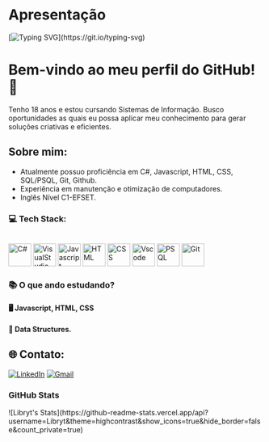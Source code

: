 # Apresentação 
[![Typing SVG](https://readme-typing-svg.demolab.com?font=Fira+Code&weight=600&size=25&pause=1000&color=829A55&random=false&width=435&height=40&lines=Prazer,+me+chamo+Daniel!)](https://git.io/typing-svg)



# Bem-vindo ao meu perfil do GitHub! 👋

Tenho 18 anos e estou cursando Sistemas de Informação.
Busco oportunidades as quais eu possa aplicar meu conhecimento para gerar soluções criativas e eficientes.

## Sobre mim:

- Atualmente possuo proficiência em C#, Javascript, HTML, CSS, SQL/PSQL, Git, Github.
- Experiência em manutenção e otimização de computadores.
- Inglês Nível C1-EFSET.

### 💻 Tech Stack:
<br>

<div align="left">
  <img src="https://cdn.jsdelivr.net/gh/devicons/devicon@latest/icons/csharp/csharp-original.svg" height="45" alt="C#"/>
  <img src="https://cdn.jsdelivr.net/gh/devicons/devicon@latest/icons/visualstudio/visualstudio-original.svg" height="45" alt="VisualStudio" />
  <img src="https://cdn.jsdelivr.net/gh/devicons/devicon@latest/icons/javascript/javascript-original.svg" height="45" alt="Javascript" />
  <img src="https://cdn.jsdelivr.net/gh/devicons/devicon@latest/icons/html5/html5-original-wordmark.svg" height="45" alt="HTML"/>
  <img src="https://cdn.jsdelivr.net/gh/devicons/devicon@latest/icons/css3/css3-original-wordmark.svg" height="45" alt="CSS"/>
  <img src="https://cdn.jsdelivr.net/gh/devicons/devicon@latest/icons/vscode/vscode-original.svg" height="45" alt="Vscode"/>
  <img src="https://cdn.jsdelivr.net/gh/devicons/devicon@latest/icons/postgresql/postgresql-plain-wordmark.svg" height="45" alt="PSQL"/>
  <img src="https://cdn.jsdelivr.net/gh/devicons/devicon/icons/git/git-original.svg" height="45" alt="Git" />
  
</div>

### 📚 O que ando estudando?

#### 🖥️ **Javascript, HTML, CSS**
#### 🧩 **Data Structures.**



## 🌐 Contato:
[![LinkedIn][linkedin-shield]][linkedin-url]
[![Gmail](https://img.shields.io/badge/Gmail-333333?style=for-the-badge&logo=gmail&logoColor=red)](mailto:danielcunha12.contato@gmail.com)



<h3>GitHub Stats</h3>
![Libryt's Stats](https://github-readme-stats.vercel.app/api?username=Libryt&theme=highcontrast&show_icons=true&hide_border=false&count_private=true)
<br>

<!-- Urls !-->
[linkedin-url]: https://www.linkedin.com/in/daniel-cunha-1aa686323/

<!--- Shields -->
[linkedin-shield]: https://img.shields.io/badge/LinkedIn-074F97?&style=for-the-badge&logo=LinkedIn&logoColor=white


